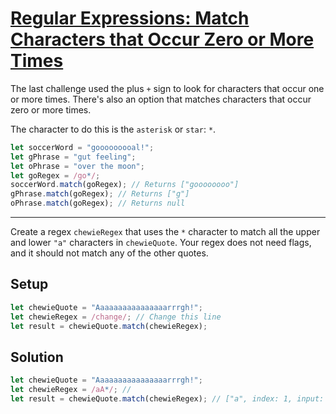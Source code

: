 # [Regular Expressions: Match Characters that Occur Zero or More Times](https://learn.freecodecamp.org/javascript-algorithms-and-data-structures/regular-expressions/match-characters-that-occur-zero-or-more-times)

The last challenge used the plus `+` sign to look for characters that occur one or more times. There's also an option that matches characters that occur zero or more times.

The character to do this is the `asterisk` or `star`: `*`.

```js
let soccerWord = "gooooooooal!";
let gPhrase = "gut feeling";
let oPhrase = "over the moon";
let goRegex = /go*/;
soccerWord.match(goRegex); // Returns ["goooooooo"]
gPhrase.match(goRegex); // Returns ["g"]
oPhrase.match(goRegex); // Returns null
```

---

Create a regex `chewieRegex` that uses the `*` character to match all the upper and lower `"a"` characters in `chewieQuote`. Your regex does not need flags, and it should not match any of the other quotes.

## Setup
```js
let chewieQuote = "Aaaaaaaaaaaaaaaarrrgh!";
let chewieRegex = /change/; // Change this line
let result = chewieQuote.match(chewieRegex);
```

## Solution
```js
let chewieQuote = "Aaaaaaaaaaaaaaaarrrgh!";
let chewieRegex = /aA*/; //
let result = chewieQuote.match(chewieRegex); // ["a", index: 1, input: "Aaaaaaaaaaaaaaaarrrgh!", groups: undefined]
```